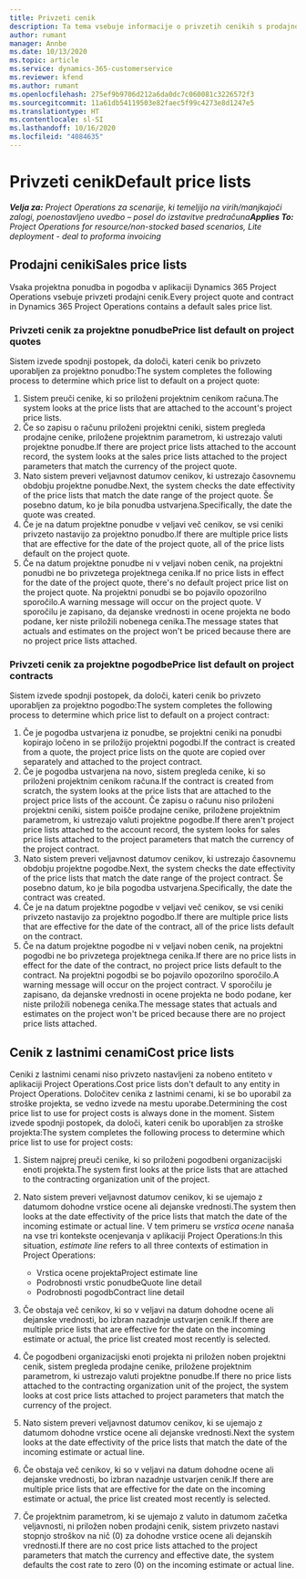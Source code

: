 ```yaml
---
title: Privzeti cenik
description: Ta tema vsebuje informacije o privzetih cenikih s prodajno in lastno ceno v aplikaciji Project Operations.
author: rumant
manager: Annbe
ms.date: 10/13/2020
ms.topic: article
ms.service: dynamics-365-customerservice
ms.reviewer: kfend
ms.author: rumant
ms.openlocfilehash: 275ef9b9706d212a6da0dc7c060081c3226572f3
ms.sourcegitcommit: 11a61db54119503e82faec5f99c4273e8d1247e5
ms.translationtype: HT
ms.contentlocale: sl-SI
ms.lasthandoff: 10/16/2020
ms.locfileid: "4084635"
---
```

# <a name="default-price-lists"></a><span data-ttu-id="ff985-103">Privzeti cenik</span><span class="sxs-lookup"><span data-stu-id="ff985-103">Default price lists</span></span>

<span data-ttu-id="ff985-104">_**Velja za:** Project Operations za scenarije, ki temeljijo na virih/manjkajoči zalogi, poenostavljeno uvedbo – posel do izstavitve predračuna_</span><span class="sxs-lookup"><span data-stu-id="ff985-104">_**Applies To:** Project Operations for resource/non-stocked based scenarios, Lite deployment - deal to proforma invoicing_</span></span>

## <a name="sales-price-lists"></a><span data-ttu-id="ff985-105">Prodajni ceniki</span><span class="sxs-lookup"><span data-stu-id="ff985-105">Sales price lists</span></span>

<span data-ttu-id="ff985-106">Vsaka projektna ponudba in pogodba v aplikaciji Dynamics 365 Project Operations vsebuje privzeti prodajni cenik.</span><span class="sxs-lookup"><span data-stu-id="ff985-106">Every project quote and contract in Dynamics 365 Project Operations contains a default sales price list.</span></span> 

### <a name="price-list-default-on-project-quotes"></a><span data-ttu-id="ff985-107">Privzeti cenik za projektne ponudbe</span><span class="sxs-lookup"><span data-stu-id="ff985-107">Price list default on project quotes</span></span>
<span data-ttu-id="ff985-108">Sistem izvede spodnji postopek, da določi, kateri cenik bo privzeto uporabljen za projektno ponudbo:</span><span class="sxs-lookup"><span data-stu-id="ff985-108">The system completes the following process to determine which price list to default on a project quote:</span></span>

1. <span data-ttu-id="ff985-109">Sistem preuči cenike, ki so priloženi projektnim cenikom računa.</span><span class="sxs-lookup"><span data-stu-id="ff985-109">The system looks at the price lists that are attached to the account's project price lists.</span></span> 
2. <span data-ttu-id="ff985-110">Če so zapisu o računu priloženi projektni ceniki, sistem pregleda prodajne cenike, priložene projektnim parametrom, ki ustrezajo valuti projektne ponudbe.</span><span class="sxs-lookup"><span data-stu-id="ff985-110">If there are project price lists attached to the account record, the system looks at the sales price lists attached to the project parameters that match the currency of the project quote.</span></span>
3. <span data-ttu-id="ff985-111">Nato sistem preveri veljavnost datumov cenikov, ki ustrezajo časovnemu obdobju projektne ponudbe.</span><span class="sxs-lookup"><span data-stu-id="ff985-111">Next, the system checks the date effectivity of the price lists that match the date range of the project quote.</span></span> <span data-ttu-id="ff985-112">Še posebno datum, ko je bila ponudba ustvarjena.</span><span class="sxs-lookup"><span data-stu-id="ff985-112">Specifically, the date the quote was created.</span></span>
4. <span data-ttu-id="ff985-113">Če je na datum projektne ponudbe v veljavi več cenikov, se vsi ceniki privzeto nastavijo za projektno ponudbo.</span><span class="sxs-lookup"><span data-stu-id="ff985-113">If there are multiple price lists that are effective for the date of the project quote, all of the price lists default on the project quote.</span></span>
5. <span data-ttu-id="ff985-114">Če na datum projektne ponudbe ni v veljavi noben cenik, na projektni ponudbi ne bo privzetega projektnega cenika.</span><span class="sxs-lookup"><span data-stu-id="ff985-114">If no price lists in effect for the date of the project quote, there's no default project price list on the project quote.</span></span> <span data-ttu-id="ff985-115">Na projektni ponudbi se bo pojavilo opozorilno sporočilo.</span><span class="sxs-lookup"><span data-stu-id="ff985-115">A warning message will occur on the project quote.</span></span> <span data-ttu-id="ff985-116">V sporočilu je zapisano, da dejanske vrednosti in ocene projekta ne bodo podane, ker niste priložili nobenega cenika.</span><span class="sxs-lookup"><span data-stu-id="ff985-116">The message states that actuals and estimates on the project won't be priced because there are no project price lists attached.</span></span>

### <a name="price-list-default-on-project-contracts"></a><span data-ttu-id="ff985-117">Privzeti cenik za projektne pogodbe</span><span class="sxs-lookup"><span data-stu-id="ff985-117">Price list default on project contracts</span></span> 
<span data-ttu-id="ff985-118">Sistem izvede spodnji postopek, da določi, kateri cenik bo privzeto uporabljen za projektno pogodbo:</span><span class="sxs-lookup"><span data-stu-id="ff985-118">The system completes the following process to determine which price list to default on a project contract:</span></span>

1. <span data-ttu-id="ff985-119">Če je pogodba ustvarjena iz ponudbe, se projektni ceniki na ponudbi kopirajo ločeno in se priložijo projektni pogodbi.</span><span class="sxs-lookup"><span data-stu-id="ff985-119">If the contract is created from a quote, the project price lists on the quote are copied over separately and attached to the project contract.</span></span>
2. <span data-ttu-id="ff985-120">Če je pogodba ustvarjena na novo, sistem pregleda cenike, ki so priloženi projektnim cenikom računa.</span><span class="sxs-lookup"><span data-stu-id="ff985-120">If the contract is created from scratch, the system looks at the price lists that are attached to the project price lists of the account.</span></span> <span data-ttu-id="ff985-121">Če zapisu o računu niso priloženi projektni ceniki, sistem poišče prodajne cenike, priložene projektnim parametrom, ki ustrezajo valuti projektne pogodbe.</span><span class="sxs-lookup"><span data-stu-id="ff985-121">If there aren't project price lists attached to the account record, the system looks for sales price lists attached to the project parameters that match the currency of the project contract.</span></span>
4. <span data-ttu-id="ff985-122">Nato sistem preveri veljavnost datumov cenikov, ki ustrezajo časovnemu obdobju projektne pogodbe.</span><span class="sxs-lookup"><span data-stu-id="ff985-122">Next, the system checks the date effectivity of the price lists that match the date range of the project contract.</span></span> <span data-ttu-id="ff985-123">Še posebno datum, ko je bila pogodba ustvarjena.</span><span class="sxs-lookup"><span data-stu-id="ff985-123">Specifically, the date the contract was created.</span></span>
5. <span data-ttu-id="ff985-124">Če je na datum projektne pogodbe v veljavi več cenikov, se vsi ceniki privzeto nastavijo za projektno pogodbo.</span><span class="sxs-lookup"><span data-stu-id="ff985-124">If there are multiple price lists that are effective for the date of the contract, all of the price lists default on the contract.</span></span>
6. <span data-ttu-id="ff985-125">Če na datum projektne pogodbe ni v veljavi noben cenik, na projektni pogodbi ne bo privzetega projektnega cenika.</span><span class="sxs-lookup"><span data-stu-id="ff985-125">If there are no price lists in effect for the date of the contract, no project price lists default to the contract.</span></span> <span data-ttu-id="ff985-126">Na projektni pogodbi se bo pojavilo opozorilno sporočilo.</span><span class="sxs-lookup"><span data-stu-id="ff985-126">A warning message will occur on the project contract.</span></span> <span data-ttu-id="ff985-127">V sporočilu je zapisano, da dejanske vrednosti in ocene projekta ne bodo podane, ker niste priložili nobenega cenika.</span><span class="sxs-lookup"><span data-stu-id="ff985-127">The message states that actuals and estimates on the project won't be priced because there are no project price lists attached.</span></span>

## <a name="cost-price-lists"></a><span data-ttu-id="ff985-128">Cenik z lastnimi cenami</span><span class="sxs-lookup"><span data-stu-id="ff985-128">Cost price lists</span></span>

<span data-ttu-id="ff985-129">Ceniki z lastnimi cenami niso privzeto nastavljeni za nobeno entiteto v aplikaciji Project Operations.</span><span class="sxs-lookup"><span data-stu-id="ff985-129">Cost price lists don't default to any entity in Project Operations.</span></span> <span data-ttu-id="ff985-130">Določitev cenika z lastnimi cenami, ki se bo uporabil za stroške projekta, se vedno izvede na mestu uporabe.</span><span class="sxs-lookup"><span data-stu-id="ff985-130">Determining the cost price list to use for project costs is always done in the moment.</span></span> <span data-ttu-id="ff985-131">Sistem izvede spodnji postopek, da določi, kateri cenik bo uporabljen za stroške projekta:</span><span class="sxs-lookup"><span data-stu-id="ff985-131">The system completes the following process to determine which price list to use for project costs:</span></span>

1. <span data-ttu-id="ff985-132">Sistem najprej preuči cenike, ki so priloženi pogodbeni organizacijski enoti projekta.</span><span class="sxs-lookup"><span data-stu-id="ff985-132">The system first looks at the price lists that are attached to the contracting organization unit of the project.</span></span>
2. <span data-ttu-id="ff985-133">Nato sistem preveri veljavnost datumov cenikov, ki se ujemajo z datumom dohodne vrstice ocene ali dejanske vrednosti.</span><span class="sxs-lookup"><span data-stu-id="ff985-133">The system then looks at the date effectivity of the price lists that match the date of the incoming estimate or actual line.</span></span> <span data-ttu-id="ff985-134">V tem primeru se *vrstica ocene* nanaša na vse tri kontekste ocenjevanja v aplikaciji Project Operations:</span><span class="sxs-lookup"><span data-stu-id="ff985-134">In this situation, *estimate line* refers to all three contexts of estimation in Project Operations:</span></span>

    - <span data-ttu-id="ff985-135">Vrstica ocene projekta</span><span class="sxs-lookup"><span data-stu-id="ff985-135">Project estimate line</span></span>
    - <span data-ttu-id="ff985-136">Podrobnosti vrstic ponudbe</span><span class="sxs-lookup"><span data-stu-id="ff985-136">Quote line detail</span></span>
    - <span data-ttu-id="ff985-137">Podrobnosti pogodb</span><span class="sxs-lookup"><span data-stu-id="ff985-137">Contract line detail</span></span>
  
3. <span data-ttu-id="ff985-138">Če obstaja več cenikov, ki so v veljavi na datum dohodne ocene ali dejanske vrednosti, bo izbran nazadnje ustvarjen cenik.</span><span class="sxs-lookup"><span data-stu-id="ff985-138">If there are multiple price lists that are effective for the date on the incoming estimate or actual, the price list created most recently is selected.</span></span>
4. <span data-ttu-id="ff985-139">Če pogodbeni organizacijski enoti projekta ni priložen noben projektni cenik, sistem pregleda prodajne cenike, priložene projektnim parametrom, ki ustrezajo valuti projektne ponudbe.</span><span class="sxs-lookup"><span data-stu-id="ff985-139">If there no price lists attached to the contracting organization unit of the project, the system looks at cost price lists attached to project parameters that match the currency of the project.</span></span>
5. <span data-ttu-id="ff985-140">Nato sistem preveri veljavnost datumov cenikov, ki se ujemajo z datumom dohodne vrstice ocene ali dejanske vrednosti.</span><span class="sxs-lookup"><span data-stu-id="ff985-140">Next the system looks at the date effectivity of the price lists that match the date of the incoming estimate or actual line.</span></span> 
6. <span data-ttu-id="ff985-141">Če obstaja več cenikov, ki so v veljavi na datum dohodne ocene ali dejanske vrednosti, bo izbran nazadnje ustvarjen cenik.</span><span class="sxs-lookup"><span data-stu-id="ff985-141">If there are multiple price lists that are effective for the date on the incoming estimate or actual, the price list created most recently is selected.</span></span>
7. <span data-ttu-id="ff985-142">Če projektnim parametrom, ki se ujemajo z valuto in datumom začetka veljavnosti, ni priložen noben prodajni cenik, sistem privzeto nastavi stopnjo stroškov na nič (0) za dohodne vrstice ocene ali dejanskih vrednosti.</span><span class="sxs-lookup"><span data-stu-id="ff985-142">If there are no cost price lists attached to the project parameters that match the currency and effective date, the system defaults the cost rate to zero (0) on the incoming estimate or actual line.</span></span>
